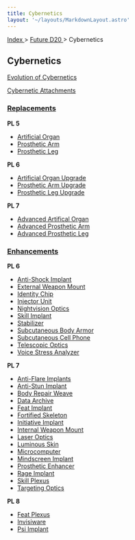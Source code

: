 ```yaml
---
title: Cybernetics
layout: '~/layouts/MarkdownLayout.astro'
---
```


[ Index ](/) > [ Future D20 ](/future.d20.srd) > Cybernetics

##  Cybernetics

[ Evolution of Cybernetics](/future.d20.srd/cybernetics/evolution.of.cybernetics)

[ Cybernetic Attachments ](/future.d20.srd/cybernetics/cybernetic.attachments)

###  [ Replacements ](/future.d20.srd/cybernetics/replacements)

**PL 5**

  * [ Artificial Organ ](/future.d20.srd/cybernetics/artificial.organ)
  * [ Prosthetic Arm ](/future.d20.srd/cybernetics/prosthetic.arm)
  * [ Prosthetic Leg ](/future.d20.srd/cybernetics/prosthetic.leg)

**PL 6**

  * [ Artificial Organ Upgrade ](/future.d20.srd/cybernetics/artificial.organ.upgrade)
  * [ Prosthetic Arm Upgrade ](/future.d20.srd/cybernetics/prosthetic.arm.upgrade)
  * [ Prosthetic Leg Upgrade ](/future.d20.srd/cybernetics/prosthetic.leg.upgrade)

**PL 7**

  * [ Advanced Artifical Organ ](/future.d20.srd/cybernetics/advanced.artificial.organ)
  * [ Advanced Prosthetic Arm ](/future.d20.srd/cybernetics/advanced.prosthetic.arm)
  * [ Advanced Prosthetic Leg ](/future.d20.srd/cybernetics/advanced.prosthetic.leg)

###  [ Enhancements ](/future.d20.srd/cybernetics/enhancements)

**PL 6**

  * [ Anti-Shock Implant ](/future.d20.srd/cybernetics/anti.shock.implant)
  * [ External Weapon Mount ](/future.d20.srd/cybernetics/external.weapons.mount)
  * [ Identity Chip ](/future.d20.srd/cybernetics/identity.chip)
  * [ Injector Unit ](/future.d20.srd/cybernetics/injector.unit)
  * [ Nightvision Optics ](/future.d20.srd/cybernetics/nightvision.optics)
  * [ Skill Implant ](/future.d20.srd/cybernetics/skill.implant)
  * [ Stabilizer ](/future.d20.srd/cybernetics/stabilizer)
  * [ Subcutaneous Body Armor ](/future.d20.srd/cybernetics/subcutaneous.body.armor)
  * [ Subcutaneous Cell Phone ](/future.d20.srd/cybernetics/subcutaneous.cell.phone)
  * [ Telescopic Optics ](/future.d20.srd/cybernetics/telescopic.optics)
  * [ Voice Stress Analyzer ](/future.d20.srd/cybernetics/voice.stress.analyzer)

**PL 7**

  * [ Anti-Flare Implants ](/future.d20.srd/cybernetics/anti.flare.implants)
  * [ Anti-Stun Implant ](/future.d20.srd/cybernetics/anti.shock.implant)
  * [ Body Repair Weave ](/future.d20.srd/cybernetics/body.repair.weave)
  * [ Data Archive ](/future.d20.srd/cybernetics/data.archive)
  * [ Feat Implant ](/future.d20.srd/cybernetics/feat.implant)
  * [ Fortified Skeleton ](/future.d20.srd/cybernetics/forified.skeleton)
  * [ Initiative Implant ](/future.d20.srd/cybernetics/initiative.implant)
  * [ Internal Weapon Mount ](/future.d20.srd/cybernetics/internal.weapon.mount)
  * [ Laser Optics ](/future.d20.srd/cybernetics/laser.optics)
  * [ Luminous Skin ](/future.d20.srd/cybernetics/luminous.skin)
  * [ Microcomputer ](/future.d20.srd/cybernetics/microcomputer)
  * [ Mindscreen Implant ](/future.d20.srd/cybernetics/mindscreen.implant)
  * [ Prosthetic Enhancer ](/future.d20.srd/cybernetics/prosthetic.enhancer)
  * [ Rage Implant ](/future.d20.srd/cybernetics/rage.implant)
  * [ Skill Plexus ](/future.d20.srd/cybernetics/skill.plexus)
  * [ Targeting Optics ](/future.d20.srd/cybernetics/targeting.optics)

**PL 8**

  * [ Feat Plexus ](/future.d20.srd/cybernetics/feat.plexus)
  * [ Invisiware ](/future.d20.srd/cybernetics/invisiware)
  * [ Psi Implant ](/future.d20.srd/cybernetics/psi.implant)

